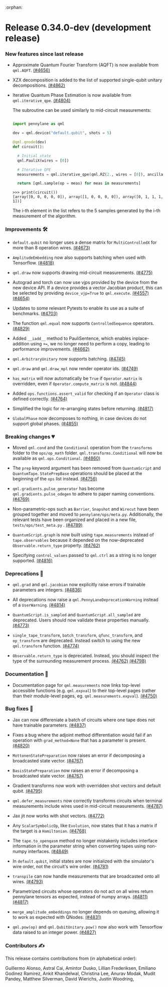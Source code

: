 :orphan:

# Release 0.34.0-dev (development release)

<h3>New features since last release</h3>

* Approximate Quantum Fourier Transform (AQFT) is now available from `qml.AQFT`.
  [(#4656)](https://github.com/PennyLaneAI/pennylane/pull/4656)

* XZX decomposition is added to the list of supported single-qubit unitary decompositions.
  [(#4862)](https://github.com/PennyLaneAI/pennylane/pull/4862)

* Iterative Quantum Phase Estimation is now available from `qml.iterative_qpe`.
  [(#4804)](https://github.com/PennyLaneAI/pennylane/pull/4804)

  The subroutine can be used similarly to mid-circuit measurements: 

  ```python
  
  import pennylane as qml
  
  dev = qml.device("default.qubit", shots = 5)

  @qml.qnode(dev)
  def circuit():

    # Initial state
    qml.PauliX(wires = [0])

    # Iterative QPE
    measurements = qml.iterative_qpe(qml.RZ(2., wires = [0]), ancilla = [1], iters = 3)

    return [qml.sample(op = meas) for meas in measurements]
  ```
  
  ```pycon
  >>> print(circuit())
  [array([0, 0, 0, 0, 0]), array([1, 0, 0, 0, 0]), array([0, 1, 1, 1, 1])]
  ```
  
  The i-th element in the list refers to the 5 samples generated by the i-th measurement of the algorithm.

<h3>Improvements 🛠</h3>

* `default.qubit` no longer uses a dense matrix for `MultiControlledX` for more than 8 operation wires.
  [(#4673)](https://github.com/PennyLaneAI/pennylane/pull/4673)

* `AmplitudeEmbedding` now also supports batching when used with Tensorflow.
  [(#4818)](https://github.com/PennyLaneAI/pennylane/pull/4818)

* `qml.draw` now supports drawing mid-circuit measurements.
  [(#4775)](https://github.com/PennyLaneAI/pennylane/pull/4775)

* Autograd and torch can now use vjps provided by the device from the new device API. If a device provides
  a vector Jacobian product, this can be selected by providing `device_vjp=True` to
  `qml.execute`.
  [(#4557)](https://github.com/PennyLaneAI/pennylane/pull/4557)
  [(#4654)](https://github.com/PennyLaneAI/pennylane/pull/4654)

* Updates to some relevant Pytests to enable its use as a suite of benchmarks.
  [(#4703)](https://github.com/PennyLaneAI/pennylane/pull/4703)

* The function ``qml.equal`` now supports ``ControlledSequence`` operators.
  [(#4829)](https://github.com/PennyLaneAI/pennylane/pull/4829)

* Added `__iadd__` method to PauliSentence, which enables inplace-addition using `+=`, we no longer need to perform a copy, leading to performance improvements.
  [(#4662)](https://github.com/PennyLaneAI/pennylane/pull/4662) 

* `qml.ArbitraryUnitary` now supports batching.
  [(#4745)](https://github.com/PennyLaneAI/pennylane/pull/4745)

* `qml.draw` and `qml.draw_mpl` now render operator ids.
  [(#4749)](https://github.com/PennyLaneAI/pennylane/pull/4749)

* `has_matrix` will now automatically be `True` if `Operator.matrix` is overridden, even if
  `Operator.compute_matrix` is not.
  [(#4844)](https://github.com/PennyLaneAI/pennylane/pull/4844)

* Added `ops.functions.assert_valid` for checking if an `Operator` class is defined correctly.
  [(#4764)](https://github.com/PennyLaneAI/pennylane/pull/4764)

* Simplified the logic for re-arranging states before returning.
  [(#4817)](https://github.com/PennyLaneAI/pennylane/pull/4817)

* `GlobalPhase` now decomposes to nothing, in case devices do not support global phases.
  [(#4855)](https://github.com/PennyLaneAI/pennylane/pull/4855)

<h3>Breaking changes 💔</h3>

* Moved `qml.cond` and the `Conditional` operation from the `transforms` folder to the `ops/op_math` folder.
  `qml.transforms.Conditional` will now be available as `qml.ops.Conditional`.
  [(#4860)](https://github.com/PennyLaneAI/pennylane/pull/4860)

* The `prep` keyword argument has been removed from `QuantumScript` and `QuantumTape`.
  `StatePrepBase` operations should be placed at the beginning of the `ops` list instead.
  [(#4756)](https://github.com/PennyLaneAI/pennylane/pull/4756)

* `qml.gradients.pulse_generator` has become `qml.gradients.pulse_odegen` to adhere to paper naming conventions.
  [(#4769)](https://github.com/PennyLaneAI/pennylane/pull/4769)

* Non-parametric-ops such as `Barrier`, `Snapshot` and `Wirecut` have been grouped together and moved to `pennylane/ops/meta.py`.
  Additionally, the relevant tests have been organized and placed in a new file, `tests/ops/test_meta.py` .
  [(#4789)](https://github.com/PennyLaneAI/pennylane/pull/4789)
  
* `QuantumScript.graph` is now built using `tape.measurements` instead of `tape.observables`
  because it depended on the now-deprecated `Observable.return_type` property.
  [(#4762)](https://github.com/PennyLaneAI/pennylane/pull/4762)

* Specifying `control_values` passed to `qml.ctrl` as a string is no longer supported.
  [(#4816)](https://github.com/PennyLaneAI/pennylane/pull/4816)

<h3>Deprecations 👋</h3>

* `qml.grad` and `qml.jacobian` now explicitly raise errors if trainable parameters are integers.
  [(#4836)](https://github.com/PennyLaneAI/pennylane/pull/4836)

* All deprecations now raise a `qml.PennyLaneDeprecationWarning` instead of a `UserWarning`.
  [(#4814)](https://github.com/PennyLaneAI/pennylane/pull/4814)

* `QuantumScript.is_sampled` and `QuantumScript.all_sampled` are deprecated.
  Users should now validate these properties manually.
  [(#4773)](https://github.com/PennyLaneAI/pennylane/pull/4773)

* `single_tape_transform`, `batch_transform`, `qfunc_transform`, and `op_transform` are deprecated.
  Instead switch to using the new `qml.transform` function.
  [(#4774)](https://github.com/PennyLaneAI/pennylane/pull/4774)

* `Observable.return_type` is deprecated. Instead, you should inspect the type
  of the surrounding measurement process.
  [(#4762)](https://github.com/PennyLaneAI/pennylane/pull/4762)
  [(#4798)](https://github.com/PennyLaneAI/pennylane/pull/4798)

<h3>Documentation 📝</h3>

* Documentation page for `qml.measurements` now links top-level accessible functions (e.g. `qml.expval`) 
  to their top-level pages (rather than their module-level pages, eg. `qml.measurements.expval`).
  [(#4750)](https://github.com/PennyLaneAI/pennylane/pull/4750)

<h3>Bug fixes 🐛</h3>

* Jax can now differeniate a batch of circuits where one tape does not have trainable parameters.
  [(#4837)](https://github.com/PennyLaneAI/pennylane/pull/4837)

* Fixes a bug where the adjoint method differentiation would fail if
  an operation with `grad_method=None` that has a parameter is present.
  [(#4820)](https://github.com/PennyLaneAI/pennylane/pull/4820)
  
* `MottonenStatePreparation` now raises an error if decomposing a broadcasted state vector.
  [(#4767)](https://github.com/PennyLaneAI/pennylane/pull/4767)

* `BasisStatePreparation` now raises an error if decomposing a broadcasted state vector.
  [(#4767)](https://github.com/PennyLaneAI/pennylane/pull/4767)

* Gradient transforms now work with overridden shot vectors and default qubit.
  [(#4795)](https://github.com/PennyLaneAI/pennylane/pull/4795)

* `qml.defer_measurements` now correctly transforms circuits when terminal measurements include wires
  used in mid-circuit measurements.
  [(#4787)](https://github.com/PennyLaneAI/pennylane/pull/4787)

* Jax jit now works with shot vectors.
  [(#4772)](https://github.com/PennyLaneAI/pennylane/pull/4772/)

* Any `ScalarSymbolicOp`, like `Evolution`, now states that it has a matrix if the target
  is a `Hamiltonian`.
  [(#4768)](https://github.com/PennyLaneAI/pennylane/pull/4768)

* The `tape.to_openqasm` method no longer mistakenly includes interface information in the parameter 
  string when converting tapes using non-numpy interfaces.
  [(#4849)](https://github.com/PennyLaneAI/pennylane/pull/4849)

* In `default.qubit`, initial states are now initialized with the simulator's wire order, not the circuit's
  wire order.
  [(#4781)](https://github.com/PennyLaneAI/pennylane/pull/4781)

* `transpile` can now handle measurements that are broadcasted onto all wires.
  [(#4793)](https://github.com/PennyLaneAI/pennylane/pull/4793)

* Parametrized circuits whose operators do not act on all wires return pennylane tensors as
  expected, instead of numpy arrays.
  [(#4811)](https://github.com/PennyLaneAI/pennylane/pull/4811)
  [(#4817)](https://github.com/PennyLaneAI/pennylane/pull/4817)

* `merge_amplitude_embeddings` no longer depends on queuing, allowing it to work as expected
  with QNodes.
  [(#4831)](https://github.com/PennyLaneAI/pennylane/pull/4831)

* `qml.pow(op)` and `qml.QubitUnitary.pow()` now also work with Tensorflow data raised to an
  integer power.
  [(#4827)](https://github.com/PennyLaneAI/pennylane/pull/4827)


<h3>Contributors ✍️</h3>

This release contains contributions from (in alphabetical order):

Guillermo Alonso,
Astral Cai,
Amintor Dusko,
Lillian Frederiksen,
Emiliano Godinez Ramirez,
Ankit Khandelwal,
Christina Lee,
Anurav Modak,
Mudit Pandey,
Matthew Silverman,
David Wierichs,
Justin Woodring,
